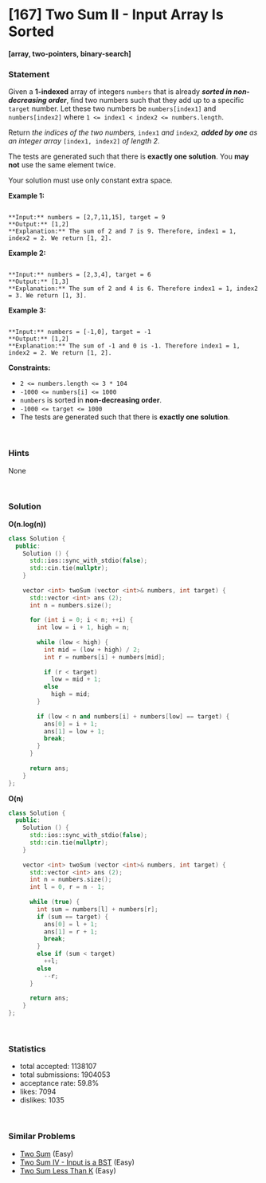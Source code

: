 # [167] Two Sum II - Input Array Is Sorted

**[array, two-pointers, binary-search]**

### Statement

Given a **1-indexed** array of integers `numbers` that is already ***sorted in non-decreasing order***, find two numbers such that they add up to a specific `target` number. Let these two numbers be `numbers[index1]` and `numbers[index2]` where `1 <= index1 < index2 <= numbers.length`.

Return *the indices of the two numbers,* `index1` *and* `index2`*, **added by one** as an integer array* `[index1, index2]` *of length 2.*

The tests are generated such that there is **exactly one solution**. You **may not** use the same element twice.

Your solution must use only constant extra space.


**Example 1:**

```

**Input:** numbers = [2,7,11,15], target = 9
**Output:** [1,2]
**Explanation:** The sum of 2 and 7 is 9. Therefore, index1 = 1, index2 = 2. We return [1, 2].

```

**Example 2:**

```

**Input:** numbers = [2,3,4], target = 6
**Output:** [1,3]
**Explanation:** The sum of 2 and 4 is 6. Therefore index1 = 1, index2 = 3. We return [1, 3].

```

**Example 3:**

```

**Input:** numbers = [-1,0], target = -1
**Output:** [1,2]
**Explanation:** The sum of -1 and 0 is -1. Therefore index1 = 1, index2 = 2. We return [1, 2].

```

**Constraints:**
* `2 <= numbers.length <= 3 * 104`
* `-1000 <= numbers[i] <= 1000`
* `numbers` is sorted in **non-decreasing order**.
* `-1000 <= target <= 1000`
* The tests are generated such that there is **exactly one solution**.


<br>

### Hints

None

<br>

### Solution

**O(n.log(n))**

```cpp
class Solution {
  public:
    Solution () {
      std::ios::sync_with_stdio(false);
      std::cin.tie(nullptr);
    }
  
    vector <int> twoSum (vector <int>& numbers, int target) {
      std::vector <int> ans (2);
      int n = numbers.size();
      
      for (int i = 0; i < n; ++i) {
        int low = i + 1, high = n;
        
        while (low < high) {
          int mid = (low + high) / 2;
          int r = numbers[i] + numbers[mid];
          
          if (r < target)
            low = mid + 1;
          else
            high = mid;
        }
        
        if (low < n and numbers[i] + numbers[low] == target) {
          ans[0] = i + 1;
          ans[1] = low + 1;
          break;
        }
      }
      
      return ans;
    }
};
```

**O(n)**

```cpp
class Solution {
  public:
    Solution () {
      std::ios::sync_with_stdio(false);
      std::cin.tie(nullptr);
    }
  
    vector <int> twoSum (vector <int>& numbers, int target) {
      std::vector <int> ans (2);
      int n = numbers.size();
      int l = 0, r = n - 1;
      
      while (true) {
        int sum = numbers[l] + numbers[r];
        if (sum == target) {
          ans[0] = l + 1;
          ans[1] = r + 1;
          break;
        }
        else if (sum < target)
          ++l;
        else
          --r;
      }
      
      return ans;
    }
};
```

<br>

### Statistics

- total accepted: 1138107
- total submissions: 1904053
- acceptance rate: 59.8%
- likes: 7094
- dislikes: 1035

<br>

### Similar Problems

- [Two Sum](https://leetcode.com/problems/two-sum) (Easy)
- [Two Sum IV - Input is a BST](https://leetcode.com/problems/two-sum-iv-input-is-a-bst) (Easy)
- [Two Sum Less Than K](https://leetcode.com/problems/two-sum-less-than-k) (Easy)
